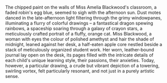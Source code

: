 The chipped paint on the walls of Miss Amelia Blackwood's classroom, a faded robin's egg blue, seemed to sigh with the afternoon sun.  Dust motes danced in the late-afternoon light filtering through the grimy windowpanes, illuminating a flurry of colorful drawings – a fantastical dragon spewing rainbows, a spaceship soaring through a galaxy of crayon stars, a meticulously crafted portrait of a fluffy, orange cat.  Miss Blackwood, a woman with eyes the colour of polished amethyst and hair the shade of midnight, leaned against her desk, a half-eaten apple core nestled beside a stack of meticulously organized student work.  Her worn, leather-bound journal lay open on the desk, its pages filled with the intricate details of each child's unique learning style, their passions, their anxieties.  Today, however, a particular drawing, a crude but vibrant depiction of a towering, swirling vortex, felt particularly resonant, and not just in a purely artistic sense.
